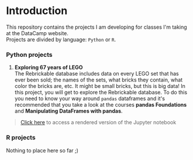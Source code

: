 # Introduction

This repository contains the projects I am developing for classes I'm taking at
the DataCamp website.<br/>
Projects are divided by language: `Python` or `R`.

### Python projects

1. **Exploring 67 years of LEGO**<br/>
The Rebrickable database includes data on every LEGO set that has ever been 
sold; the names of the sets, what bricks they contain, what color the bricks 
are, etc. It might be small bricks, but this is big data! In this project, you 
will get to explore the Rebrickable database. To do this you need to know your 
way around `pandas` dataframes and it's recommended that you take a look at the 
courses **pandas Foundations** and **Manipulating DataFrames with pandas**.

> [Click here](https://nbviewer.jupyter.org/github/pmhaddad/datacamp_projects/blob/master/python/1_exploring_67_years_of_lego/notebook.ipynb) to access a rendered version of the Jupyter notebook

### R projects

Nothing to place here so far ;) 